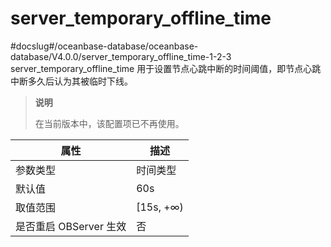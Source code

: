 server_temporary_offline_time 
==================================================
#docslug#/oceanbase-database/oceanbase-database/V4.0.0/server_temporary_offline_time-1-2-3
server_temporary_offline_time 用于设置节点心跳中断的时间阈值，即节点心跳中断多久后认为其被临时下线。

> **说明**
> 
> 在当前版本中，该配置项已不再使用。


|      **属性**      |   **描述**   |
|------------------|------------|
| 参数类型             | 时间类型       |
| 默认值              | 60s        |
| 取值范围             | \[15s, +∞) |
| 是否重启 OBServer 生效 | 否          |



